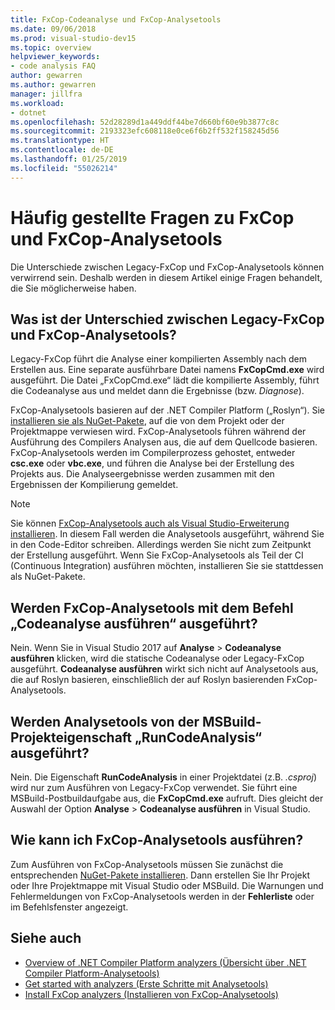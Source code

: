 ```yaml
---
title: FxCop-Codeanalyse und FxCop-Analysetools
ms.date: 09/06/2018
ms.prod: visual-studio-dev15
ms.topic: overview
helpviewer_keywords:
- code analysis FAQ
author: gewarren
ms.author: gewarren
manager: jillfra
ms.workload:
- dotnet
ms.openlocfilehash: 52d28289d1a449ddf44be7d660bf60e9b3877c8c
ms.sourcegitcommit: 2193323efc608118e0ce6f6b2ff532f158245d56
ms.translationtype: HT
ms.contentlocale: de-DE
ms.lasthandoff: 01/25/2019
ms.locfileid: "55026214"
---
```

# <a name="frequently-asked-questions-about-fxcop-and-fxcop-analyzers"></a>Häufig gestellte Fragen zu FxCop und FxCop-Analysetools

Die Unterschiede zwischen Legacy-FxCop und FxCop-Analysetools können verwirrend sein. Deshalb werden in diesem Artikel einige Fragen behandelt, die Sie möglicherweise haben.

## <a name="whats-the-difference-between-legacy-fxcop-and-fxcop-analyzers"></a>Was ist der Unterschied zwischen Legacy-FxCop und FxCop-Analysetools?

Legacy-FxCop führt die Analyse einer kompilierten Assembly nach dem Erstellen aus. Eine separate ausführbare Datei namens **FxCopCmd.exe** wird ausgeführt. Die Datei „FxCopCmd.exe“ lädt die kompilierte Assembly, führt die Codeanalyse aus und meldet dann die Ergebnisse (bzw. *Diagnose*).

FxCop-Analysetools basieren auf der .NET Compiler Platform („Roslyn“). Sie [installieren sie als NuGet-Pakete](install-fxcop-analyzers.md#to-install-fxcop-analyzers-as-a-nuget-package), auf die von dem Projekt oder der Projektmappe verwiesen wird. FxCop-Analysetools führen während der Ausführung des Compilers Analysen aus, die auf dem Quellcode basieren. FxCop-Analysetools werden im Compilerprozess gehostet, entweder **csc.exe** oder **vbc.exe**, und führen die Analyse bei der Erstellung des Projekts aus. Die Analyseergebnisse werden zusammen mit den Ergebnissen der Kompilierung gemeldet.

> [!NOTE]
> Sie können [FxCop-Analysetools auch als Visual Studio-Erweiterung installieren](install-fxcop-analyzers.md#to-install-fxcop-analyzers-as-a-vsix). In diesem Fall werden die Analysetools ausgeführt, während Sie in den Code-Editor schreiben. Allerdings werden Sie nicht zum Zeitpunkt der Erstellung ausgeführt. Wenn Sie FxCop-Analysetools als Teil der CI (Continuous Integration) ausführen möchten, installieren Sie sie stattdessen als NuGet-Pakete.

## <a name="does-the-run-code-analysis-command-run-fxcop-analyzers"></a>Werden FxCop-Analysetools mit dem Befehl „Codeanalyse ausführen“ ausgeführt?

Nein. Wenn Sie in Visual Studio 2017 auf **Analyse** > **Codeanalyse ausführen** klicken, wird die statische Codeanalyse oder Legacy-FxCop ausgeführt. **Codeanalyse ausführen** wirkt sich nicht auf Analysetools aus, die auf Roslyn basieren, einschließlich der auf Roslyn basierenden FxCop-Analysetools.

## <a name="does-the-runcodeanalysis-msbuild-project-property-run-analyzers"></a>Werden Analysetools von der MSBuild-Projekteigenschaft „RunCodeAnalysis“ ausgeführt?

Nein. Die Eigenschaft **RunCodeAnalysis** in einer Projektdatei (z.B. *.csproj*) wird nur zum Ausführen von Legacy-FxCop verwendet. Sie führt eine MSBuild-Postbuildaufgabe aus, die **FxCopCmd.exe** aufruft. Dies gleicht der Auswahl der Option **Analyse** > **Codeanalyse ausführen** in Visual Studio.

## <a name="so-how-do-i-run-fxcop-analyzers-then"></a>Wie kann ich FxCop-Analysetools ausführen?

Zum Ausführen von FxCop-Analysetools müssen Sie zunächst die entsprechenden [NuGet-Pakete installieren](install-fxcop-analyzers.md). Dann erstellen Sie Ihr Projekt oder Ihre Projektmappe mit Visual Studio oder MSBuild. Die Warnungen und Fehlermeldungen von FxCop-Analysetools werden in der **Fehlerliste** oder im Befehlsfenster angezeigt.

## <a name="see-also"></a>Siehe auch

- [Overview of .NET Compiler Platform analyzers (Übersicht über .NET Compiler Platform-Analysetools)](roslyn-analyzers-overview.md)
- [Get started with analyzers (Erste Schritte mit Analysetools)](fxcop-analyzers.yml)
- [Install FxCop analyzers (Installieren von FxCop-Analysetools)](install-fxcop-analyzers.md)
